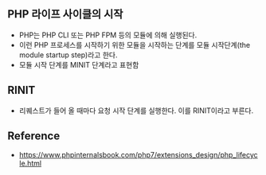 ## PHP 라이프 사이클의 시작
- PHP는 PHP CLI 또는 PHP FPM 등의 모듈에 의해 실행된다.
- 이런 PHP 프로세스를 시작하기 위한 모듈을 시작하는 단계를 모듈 시작단계(the module startup step)라고 한다.
- 모듈 시작 단계를 MINIT 단계라고 표현함

## RINIT
- 리퀘스트가 들어 올 때마다 요청 시작 단계를 실행한다. 이를 RINIT이라고 부른다.



## Reference
- https://www.phpinternalsbook.com/php7/extensions_design/php_lifecycle.html
